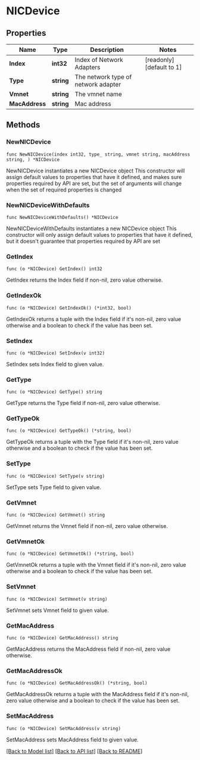 # NICDevice

## Properties

Name | Type | Description | Notes
------------ | ------------- | ------------- | -------------
**Index** | **int32** | Index of Network Adapters | [readonly] [default to 1]
**Type** | **string** | The network type of network adapter | 
**Vmnet** | **string** | The vmnet name | 
**MacAddress** | **string** | Mac address | 

## Methods

### NewNICDevice

`func NewNICDevice(index int32, type_ string, vmnet string, macAddress string, ) *NICDevice`

NewNICDevice instantiates a new NICDevice object
This constructor will assign default values to properties that have it defined,
and makes sure properties required by API are set, but the set of arguments
will change when the set of required properties is changed

### NewNICDeviceWithDefaults

`func NewNICDeviceWithDefaults() *NICDevice`

NewNICDeviceWithDefaults instantiates a new NICDevice object
This constructor will only assign default values to properties that have it defined,
but it doesn't guarantee that properties required by API are set

### GetIndex

`func (o *NICDevice) GetIndex() int32`

GetIndex returns the Index field if non-nil, zero value otherwise.

### GetIndexOk

`func (o *NICDevice) GetIndexOk() (*int32, bool)`

GetIndexOk returns a tuple with the Index field if it's non-nil, zero value otherwise
and a boolean to check if the value has been set.

### SetIndex

`func (o *NICDevice) SetIndex(v int32)`

SetIndex sets Index field to given value.


### GetType

`func (o *NICDevice) GetType() string`

GetType returns the Type field if non-nil, zero value otherwise.

### GetTypeOk

`func (o *NICDevice) GetTypeOk() (*string, bool)`

GetTypeOk returns a tuple with the Type field if it's non-nil, zero value otherwise
and a boolean to check if the value has been set.

### SetType

`func (o *NICDevice) SetType(v string)`

SetType sets Type field to given value.


### GetVmnet

`func (o *NICDevice) GetVmnet() string`

GetVmnet returns the Vmnet field if non-nil, zero value otherwise.

### GetVmnetOk

`func (o *NICDevice) GetVmnetOk() (*string, bool)`

GetVmnetOk returns a tuple with the Vmnet field if it's non-nil, zero value otherwise
and a boolean to check if the value has been set.

### SetVmnet

`func (o *NICDevice) SetVmnet(v string)`

SetVmnet sets Vmnet field to given value.


### GetMacAddress

`func (o *NICDevice) GetMacAddress() string`

GetMacAddress returns the MacAddress field if non-nil, zero value otherwise.

### GetMacAddressOk

`func (o *NICDevice) GetMacAddressOk() (*string, bool)`

GetMacAddressOk returns a tuple with the MacAddress field if it's non-nil, zero value otherwise
and a boolean to check if the value has been set.

### SetMacAddress

`func (o *NICDevice) SetMacAddress(v string)`

SetMacAddress sets MacAddress field to given value.



[[Back to Model list]](../README.md#documentation-for-models) [[Back to API list]](../README.md#documentation-for-api-endpoints) [[Back to README]](../README.md)


